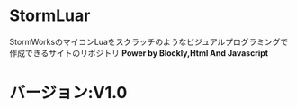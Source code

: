 # StormLuar
StormWorksのマイコンLuaをスクラッチのようなビジュアルプログラミングで作成できるサイトのリポジトリ
**Power by Blockly,Html And Javascript**
# バージョン:V1.0
